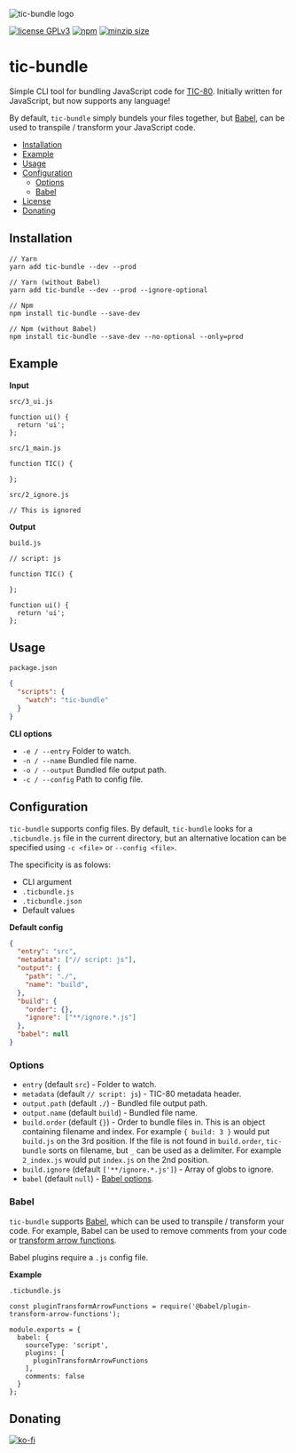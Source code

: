 ![tic-bundle logo](https://i.imgur.com/YpexCm4.png)

[![license GPLv3](https://img.shields.io/badge/license-GPLv3-blue.svg)](https://www.gnu.org/licenses/gpl-3.0)
[![npm](https://img.shields.io/npm/v/tic-bundle?label=npm)](https://www.npmjs.com/package/tic-bundle)
[![minzip size](https://img.shields.io/bundlephobia/minzip/tic-bundle.svg)](https://bundlephobia.com/result?p=tic-bundle)

# tic-bundle

Simple CLI tool for bundling JavaScript code for [TIC-80](https://tic.computer/). Initially written for JavaScript, but now supports any language!

By default, `tic-bundle` simply bundels your files together, but [Babel](https://babeljs.io/docs/en/), can be used to transpile / transform your JavaScript code.

 - [Installation](#installation)
 - [Example](#example)
 - [Usage](#usage)
 - [Configuration](#configuration)
   - [Options](#options)
   - [Babel](#babel)
 - [License](./LICENSE)
 - [Donating](#donating)


## Installation

```
// Yarn
yarn add tic-bundle --dev --prod

// Yarn (without Babel)
yarn add tic-bundle --dev --prod --ignore-optional

// Npm
npm install tic-bundle --save-dev

// Npm (without Babel)
npm install tic-bundle --save-dev --no-optional --only=prod
```

## Example

<b>Input</b>

`src/3_ui.js`

```
function ui() {
  return 'ui';
};
```

`src/1_main.js`

```
function TIC() {

};
```

`src/2_ignore.js`

```
// This is ignored
```

<b>Output</b>

`build.js`

```
// script: js

function TIC() {

};

function ui() {
  return 'ui';
};
```

## Usage

`package.json`

```JSON
{
  "scripts": {
    "watch": "tic-bundle"
  }
}
```

<b>CLI options</b>

 - `-e / --entry` Folder to watch.
 - `-n / --name` Bundled file name.
 - `-o / --output` Bundled file output path.
 - `-c / --config` Path to config file.

## Configuration

`tic-bundle` supports config files. By default, `tic-bundle` looks for a `.ticbundle.js` file in the current directory, but an alternative location can be specified using `-c <file>` or `--config <file>`. 

The specificity is as folows:

 - CLI argument
 - `.ticbundle.js`
 - `.ticbundle.json`
 - Default values

<b>Default config</b>

```JSON
{
  "entry": "src",
  "metadata": ["// script: js"],
  "output": {
    "path": "./",
    "name": "build",
  },
  "build": {
    "order": {},
    "ignore": ["**/ignore.*.js"]
  },
  "babel": null
}
```

### Options

 - `entry` (default `src`) - Folder to watch.
 - `metadata` (default `// script: js`) - TIC-80 metadata header.
 - `output.path` (default `./`) - Bundled file output path.
 - `output.name` (default `build`) - Bundled file name.
 - `build.order` (default `{}`) - Order to bundle files in. This is an object containing filename and index. For example `{ build: 3 }` would put `build.js` on the 3rd position. If the file is not found in `build.order`, `tic-bundle` sorts on filename, but `_` can be used as a delimiter. For example `2_index.js` would put `index.js` on the 2nd position.
 - `build.ignore` (default `['**/ignore.*.js']`) - Array of globs to ignore.
 - `babel` (default `null`) - [Babel options](https://babeljs.io/docs/en/options).

### Babel

`tic-bundle` supports [Babel](https://babeljs.io/docs/en/), which can be used to transpile / transform your code. For example, Babel can be used to remove comments from your code or [transform arrow functions](https://babeljs.io/docs/en/babel-plugin-transform-arrow-functions).

Babel plugins require a `.js` config file.

<b>Example</b>

`.ticbundle.js`

```JS
const pluginTransformArrowFunctions = require('@babel/plugin-transform-arrow-functions');

module.exports = {
  babel: {
    sourceType: 'script',
    plugins: [
      pluginTransformArrowFunctions
    ],
    comments: false
  }
};

```

## Donating

[![ko-fi](https://www.ko-fi.com/img/githubbutton_sm.svg)](https://ko-fi.com/Y8Y41E23T)
